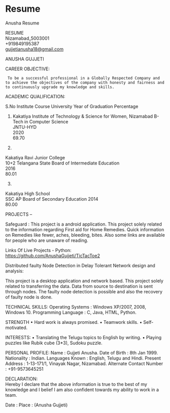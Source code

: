 # Resume
Anusha Resume



RESUME                                           
Nizamabad_5003001                                         						
+919849195387       
gujjetianusha18@gmail.com

ANUSHA GUJJETI
			               

CAREER OBJECTIVE:
     
     To be a successful professional in a Globally Respected Company and to achieve the objectives of the company with honesty and fairness and to continuously upgrade my knowledge and skills.
ACADEMIC QUALIFICATION:


S.No	Institute	Course	University	Year of Graduation	Percentage

1.	Kakatiya Institute of Technology & Science for Women, Nizamabad	B-Tech in Computer Science	
JNTU-HYD	
2020	
69.70

2.	
Kakatiya Ravi Junior College	
10+2	Telangana
State Board of Intermediate Education	
2016	
80.01

3.	
Kakatiya High School	
SSC	AP Board of Secondary Education	
2014	
80.00


PROJECTS – 

Safeguard :
This project is a android application. This project solely related to the information regarding First aid for Home Remedies. Quick information on Remedies like fewer, aches, bleeding, bites. Also some links are available for people who are unaware of reading. 


Links Of Live Projects - Python: 
 https://github.com/AnushaGujjeti/TicTacToe2


Distributed faulty Node Detection in Delay Tolerant Network design and analysis:
 
 This project is a desktop application and network based. This project solely related to transferring the data. Data from source to destination is sent through nodes. The faulty node detection is possible and also the recovery of faulty node is done.  

TECHNICAL SKILLS:
Operating Systems               :    Windows XP/2007, 2008, Windows 10.
Programming Language            :    C, Java, HTML, Python.

STRENGTH 
•	Hard work is always promised.
•	Teamwork skills.
•	Self-motivated.

INTERESTS:
•	Translating the Telugu topics to English by writing.
•	Playing puzzles like Rubik cube (3*3), Sudoku puzzle.


PERSONAL PROFILE:
Name				:   Gujjeti Anusha.
Date of Birth			:   8th Jan 1999.
Nationality			:   Indian.
Languages Known		:   English, Telugu and Hindi.
Present Address		:   1-13-171/1, Vinayak Nagar, Nizamabad.
Alternate Contact Number	:   +91-9573645251

DECLARATION:	
  Hereby I declare that the above information is true to the best of my knowledge and I belief I am also confident towards my ability to work in a team.
 
 
 Date    : 
 Place   :									 (Anusha Gujjeti)
